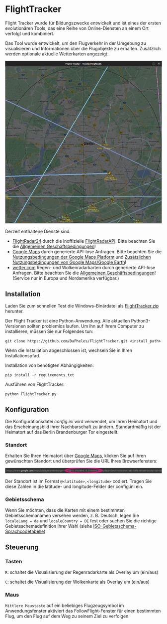 # FlightTracker

Flight Tracker wurde für Bildungszwecke entwickelt und ist eines der ersten evolutionären Tools, das eine Reihe von Online-Diensten an einem Ort verfolgt und kombiniert.

Das Tool wurde entwickelt, um den Flugverkehr in der Umgebung zu visualisieren und Informationen über die Flugobjekte zu erhalten. Zusätzlich werden optionale aktuelle Wetterkarten angezeigt.

![flighttracker](images/flighttracker.png)

Derzeit enthaltene Dienste sind:
- [FlightRadar24](https://www.flightradar24.com) durch die inoffizielle [FlightRadarAPI](https://github.com/JeanExtreme002/FlightRadarAPI). Bitte beachten Sie die [Allgemeinen Geschäftsbedingungen](https://www.flightradar24.com/terms-and-conditions)!
- [Google Maps](https://www.google.com/maps) durch generierte API-lose Anfragen. Bitte beachten Sie die [Nutzungsbedingungen der Google Maps Platform](https://cloud.google.com/maps-platform/terms) und [Zusätzlichen Nutzungsbedingungen von Google Maps/Google Earth](https://www.google.com/intl/de_DE/help/terms_maps/)!
- [wetter.com](https://www.wetter.com/) Regen- und Wolkenradarkarten durch generierte API-lose Anfragen. Bitte beachten Sie die [Allgemeinen Geschäftsbedingungen](https://www.wetter.com/agb/)! (Service nur in Europa und Nordamerika verfügbar.)

## Installation

Laden Sie zum schnellen Test die Windows-Binärdatei als [FlightTracker.zip](https://pheles.de/FlightTracker.zip) herunter.

Der Flight Tracker ist eine Python-Anwendung. Alle aktuellen Python3-Versionen sollten problemlos laufen. Um ihn auf Ihrem Computer zu installieren, müssen Sie nur Folgendes tun:

```
git clone https://github.com/DaPheles/FlightTracker.git <install_path>
```

Wenn die Installation abgeschlossen ist, wechseln Sie in Ihren Installationspfad.

Installation von benötigten Abhängigkeiten:

```
pip install -r requirements.txt
```

Ausführen von FlightTracker:

```
python FlightTracker.py
```

## Konfiguration

Die Konfigurationsdatei *config.ini* wird verwendet, um Ihren Heimatort und das Erscheinungsbild Ihrer Nachbarschaft zu ändern. Standardmäßig ist der Heimatort auf das Berlin Brandenburger Tor eingestellt.

### Standort

Erhalten Sie Ihren Heimatort über [Google Maps](https://www.google.com/maps), klicken Sie auf Ihren gewünschten Standort und überprüfen Sie die URL Ihres Browserfensters:

![google_maps_url](images/google_maps_url.png)

Der Standort ist im Format ```@<latitude>,<longitude>``` codiert. Tragen Sie diese Zahlen in die latitude- und longitude-Felder der config.ini ein.

### Gebietsschema

Wenn Sie möchten, dass die Karten mit einem bestimmten Gebietsschemanamen versehen werden, z. B. Deutsch, legen Sie ```localeLang = de``` und ```localeCountry = DE``` fest oder suchen Sie die richtige Gebietsschemadefinition Ihrer Wahl (siehe [ISO-Gebietsschema-Sprachcodetabelle](https://gist.github.com/eddieoz/63d839c8a20ef508cfa4fa9562632a21)).

## Steuerung

### Tasten

```R```: schaltet die Visualisierung der Regenradarkarte als Overlay um (ein/aus)

```C```: schaltet die Visualisierung der Wolkenkarte als Overlay um (ein/aus)

### Maus

```Mittlere Maustaste``` auf ein beliebiges Flugzeugsymbol im Anwendungsfenster aktiviert das FollowFlight-Fenster für einen bestimmten Flug, um den Flug auf dem Weg zu seinem Ziel zu verfolgen.

